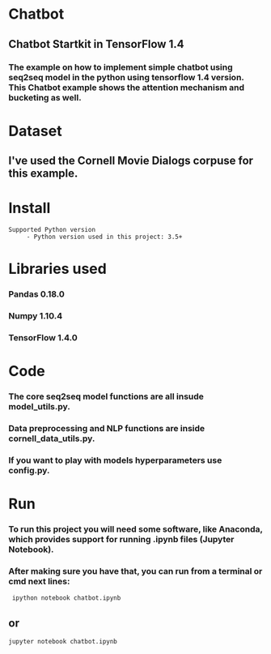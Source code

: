 # Chatbot
## Chatbot Startkit in TensorFlow 1.4
### The example on how to implement simple chatbot using seq2seq model in the python using tensorflow 1.4 version. This Chatbot example shows the attention mechanism and bucketing as well.

# Dataset
## I've used the Cornell Movie Dialogs corpuse for this example. 
   
# Install
    Supported Python version
         - Python version used in this project: 3.5+
         
# Libraries used
### Pandas 0.18.0
### Numpy 1.10.4
### TensorFlow 1.4.0

# Code

### The core seq2seq model functions are all insude model_utils.py.

### Data preprocessing and NLP functions are inside cornell_data_utils.py.

### If you want to play with models hyperparameters use config.py.

# Run

### To run this project you will need some software, like Anaconda, which provides support for running .ipynb files (Jupyter Notebook).

### After making sure you have that, you can run from a terminal or cmd next lines:

     ipython notebook chatbot.ipynb

## or

    jupyter notebook chatbot.ipynb
